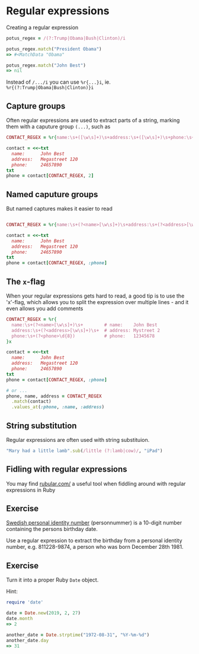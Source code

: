 # Regular expressions

Creating a regular expression

```ruby
potus_regex = /(?:Trump|Obama|Bush|Clinton)/i

potus_regex.match("President Obama")
=> #<MatchData "Obama"

potus_regex.match("John Best")
=> nil
```

Instead of `/.../i` you can use `%r{...}i`, ie. `%r{(?:Trump|Obama|Bush|Clinton)}i`

## Capture groups

Often regular expressions are used to extract parts of a string, marking them with a caputure group `(...)`, such as

```ruby
CONTACT_REGEX = %r{name:\s+([\w\s]+)\s+address:\s+([\w\s]+)\s+phone:\s+(\d{8})}

contact = <<~txt
  name:      John Best
  address:   Megastreet 120
  phone:     24657890
txt
phone = contact[CONTACT_REGEX, 2]
```

## Named caputure groups

But named captures makes it easier to read

```ruby

CONTACT_REGEX = %r{name:\s+(?<name>[\w\s]+)\s+address:\s+(?<address>[\w\s]+)\s+phone:\s+(?<phone>\d{8})}

contact = <<~txt
  name:      John Best
  address:   Megastreet 120
  phone:     24657890
txt
phone = contact[CONTACT_REGEX, :phone]
```

## The `x`-flag

When your regular expressions gets hard to read, a good tip is to use the 'x'-flag, which allows you to split the expression over multiple lines - and it even allows you add comments

```ruby
CONTACT_REGEX = %r{
  name:\s+(?<name>[\w\s]+)\s+        # name:    John Best
  address:\s+(?<address>[\w\s]+)\s+  # address: Mystreet 2
  phone:\s+(?<phone>\d{8})           # phone:   12345678
}x

contact = <<~txt
  name:      John Best
  address:   Megastreet 120
  phone:     24657890
txt
phone = contact[CONTACT_REGEX, :phone]

# or ...
phone, name, address = CONTACT_REGEX
  .match(contact)
  .values_at(:phone, :name, :address)
```

## String substitution

Regular expressions are often used with string substituion.

```ruby
"Mary had a little lamb".sub(/little (?:lamb|cow)/, "iPad")
```

## Fidling with regular expressions

You may find [rubular.com/](https://rubular.com/) a useful tool when fiddling around with regular expressions in Ruby

## Exercise

[Swedish personal identity number](https://en.wikipedia.org/wiki/Personal_identity_number_(Sweden)) (personnummer) is a 10-digit number containing the persons birthday date.

Use a regular expression to extract the birthday from a personal identity number, e.g. 811228-9874, a person who was born December 28th 1981.

## Exercise

Turn it into a proper Ruby `Date` object.

Hint:

```ruby
require 'date'

date = Date.new(2019, 2, 27)
date.month
=> 2

another_date = Date.strptime("1972-08-31", "%Y-%m-%d")
another_date.day
=> 31
```
